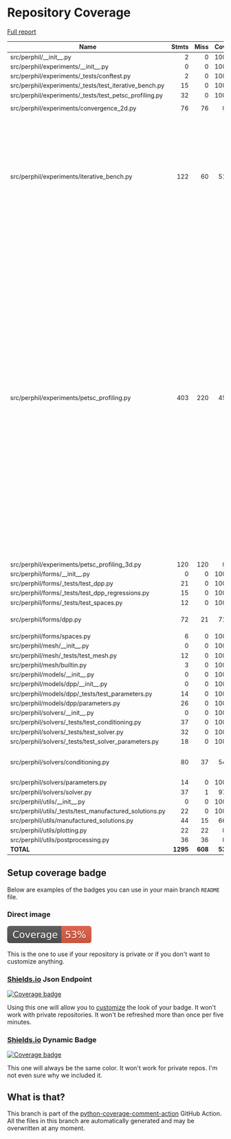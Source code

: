 # Repository Coverage

[Full report](https://htmlpreview.github.io/?https://github.com/ThermoPhase-FCSRG/perphil/blob/python-coverage-comment-action-data/htmlcov/index.html)

| Name                                                       |    Stmts |     Miss |   Cover |   Missing |
|----------------------------------------------------------- | -------: | -------: | ------: | --------: |
| src/perphil/\_\_init\_\_.py                                |        2 |        0 |    100% |           |
| src/perphil/experiments/\_\_init\_\_.py                    |        0 |        0 |    100% |           |
| src/perphil/experiments/\_tests/conftest.py                |        2 |        0 |    100% |           |
| src/perphil/experiments/\_tests/test\_iterative\_bench.py  |       15 |        0 |    100% |           |
| src/perphil/experiments/\_tests/test\_petsc\_profiling.py  |       32 |        0 |    100% |           |
| src/perphil/experiments/convergence\_2d.py                 |       76 |       76 |      0% |    16-183 |
| src/perphil/experiments/iterative\_bench.py                |      122 |       60 |     51% |144-154, 171-188, 216, 227-235, 240, 243-247, 273-287, 315-337, 357-362 |
| src/perphil/experiments/petsc\_profiling.py                |      403 |      220 |     45% |65-66, 77-78, 119-123, 153-181, 203-230, 237, 240-241, 244, 257-272, 295-296, 357-380, 392-417, 429-447, 475-486, 493, 495, 500-521, 595-608, 618, 621-623, 633, 685-692, 698-699, 715, 719, 726-737, 743-755 |
| src/perphil/experiments/petsc\_profiling\_3d.py            |      120 |      120 |      0% |     8-241 |
| src/perphil/forms/\_\_init\_\_.py                          |        0 |        0 |    100% |           |
| src/perphil/forms/\_tests/test\_dpp.py                     |       21 |        0 |    100% |           |
| src/perphil/forms/\_tests/test\_dpp\_regressions.py        |       15 |        0 |    100% |           |
| src/perphil/forms/\_tests/test\_spaces.py                  |       12 |        0 |    100% |           |
| src/perphil/forms/dpp.py                                   |       72 |       21 |     71% |175-205, 229 |
| src/perphil/forms/spaces.py                                |        6 |        0 |    100% |           |
| src/perphil/mesh/\_\_init\_\_.py                           |        0 |        0 |    100% |           |
| src/perphil/mesh/\_tests/test\_mesh.py                     |       12 |        0 |    100% |           |
| src/perphil/mesh/builtin.py                                |        3 |        0 |    100% |           |
| src/perphil/models/\_\_init\_\_.py                         |        0 |        0 |    100% |           |
| src/perphil/models/dpp/\_\_init\_\_.py                     |        0 |        0 |    100% |           |
| src/perphil/models/dpp/\_tests/test\_parameters.py         |       14 |        0 |    100% |           |
| src/perphil/models/dpp/parameters.py                       |       26 |        0 |    100% |           |
| src/perphil/solvers/\_\_init\_\_.py                        |        0 |        0 |    100% |           |
| src/perphil/solvers/\_tests/test\_conditioning.py          |       37 |        0 |    100% |           |
| src/perphil/solvers/\_tests/test\_solver.py                |       32 |        0 |    100% |           |
| src/perphil/solvers/\_tests/test\_solver\_parameters.py    |       18 |        0 |    100% |           |
| src/perphil/solvers/conditioning.py                        |       80 |       37 |     54% |139, 153, 156-218 |
| src/perphil/solvers/parameters.py                          |       14 |        0 |    100% |           |
| src/perphil/solvers/solver.py                              |       37 |        1 |     97% |       113 |
| src/perphil/utils/\_\_init\_\_.py                          |        0 |        0 |    100% |           |
| src/perphil/utils/\_tests/test\_manufactured\_solutions.py |       22 |        0 |    100% |           |
| src/perphil/utils/manufactured\_solutions.py               |       44 |       15 |     66% |     72-94 |
| src/perphil/utils/plotting.py                              |       22 |       22 |      0% |      1-75 |
| src/perphil/utils/postprocessing.py                        |       36 |       36 |      0% |     1-124 |
|                                                  **TOTAL** | **1295** |  **608** | **53%** |           |


## Setup coverage badge

Below are examples of the badges you can use in your main branch `README` file.

### Direct image

[![Coverage badge](https://raw.githubusercontent.com/ThermoPhase-FCSRG/perphil/python-coverage-comment-action-data/badge.svg)](https://htmlpreview.github.io/?https://github.com/ThermoPhase-FCSRG/perphil/blob/python-coverage-comment-action-data/htmlcov/index.html)

This is the one to use if your repository is private or if you don't want to customize anything.

### [Shields.io](https://shields.io) Json Endpoint

[![Coverage badge](https://img.shields.io/endpoint?url=https://raw.githubusercontent.com/ThermoPhase-FCSRG/perphil/python-coverage-comment-action-data/endpoint.json)](https://htmlpreview.github.io/?https://github.com/ThermoPhase-FCSRG/perphil/blob/python-coverage-comment-action-data/htmlcov/index.html)

Using this one will allow you to [customize](https://shields.io/endpoint) the look of your badge.
It won't work with private repositories. It won't be refreshed more than once per five minutes.

### [Shields.io](https://shields.io) Dynamic Badge

[![Coverage badge](https://img.shields.io/badge/dynamic/json?color=brightgreen&label=coverage&query=%24.message&url=https%3A%2F%2Fraw.githubusercontent.com%2FThermoPhase-FCSRG%2Fperphil%2Fpython-coverage-comment-action-data%2Fendpoint.json)](https://htmlpreview.github.io/?https://github.com/ThermoPhase-FCSRG/perphil/blob/python-coverage-comment-action-data/htmlcov/index.html)

This one will always be the same color. It won't work for private repos. I'm not even sure why we included it.

## What is that?

This branch is part of the
[python-coverage-comment-action](https://github.com/marketplace/actions/python-coverage-comment)
GitHub Action. All the files in this branch are automatically generated and may be
overwritten at any moment.